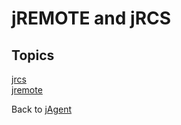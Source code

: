 # jREMOTE and jRCS  

## Topics

[jrcs](./jrcs-java-api/README.md)  
[jremote](./jremote-java-api/README.md)

Back to [jAgent](./../README.md)
